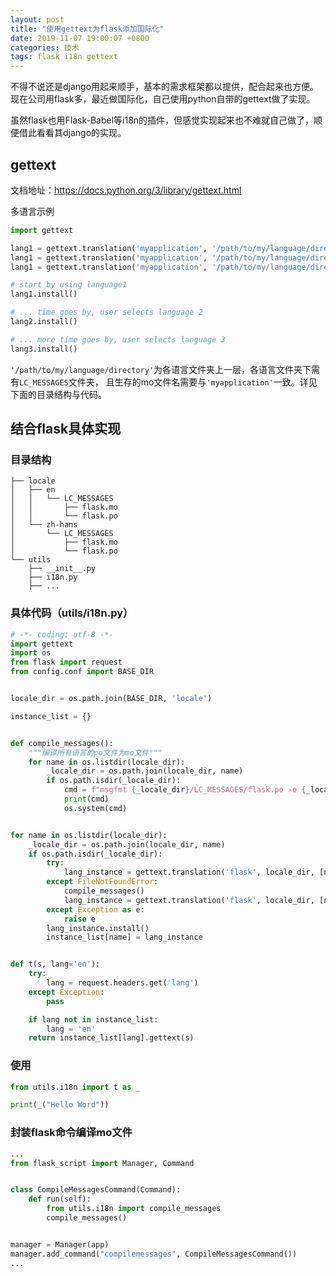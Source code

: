 ```yaml
---
layout: post
title: "使用gettext为flask添加国际化"
date: 2019-11-07 19:00:07 +0800
categories: 技术
tags: flask i18n gettext
---
```


不得不说还是django用起来顺手，基本的需求框架都以提供，配合起来也方便。现在公司用flask多，最近做国际化，自己使用python自带的gettext做了实现。

虽然flask也用Flask-Babel等i18n的插件，但感觉实现起来也不难就自己做了，顺便借此看看其django的实现。

## gettext

文档地址：https://docs.python.org/3/library/gettext.html

多语言示例

```python
import gettext

lang1 = gettext.translation('myapplication', '/path/to/my/language/directory' languages=['en'])
lang1 = gettext.translation('myapplication', '/path/to/my/language/directory' languages=['fr'])
lang1 = gettext.translation('myapplication', '/path/to/my/language/directory' languages=['de'])

# start by using language1
lang1.install()

# ... time goes by, user selects language 2
lang2.install()

# ... more time goes by, user selects language 3
lang3.install()
```

`'/path/to/my/language/directory'`为各语言文件夹上一层，各语言文件夹下需有`LC_MESSAGES`文件夹，
且生存的mo文件名需要与`'myapplication'`一致。详见下面的目录结构与代码。

## 结合flask具体实现

### 目录结构

```text
├── locale
│   ├── en
│   │   └── LC_MESSAGES
│   │       ├── flask.mo
│   │       └── flask.po
│   └── zh-hans
│       └── LC_MESSAGES
│           ├── flask.mo
│           └── flask.po
└── utils
    ├── __init__.py
    ├── i18n.py
    ├── ...
```

### 具体代码（utils/i18n.py）

```python
# -*- coding: utf-8 -*-
import gettext
import os
from flask import request
from config.conf import BASE_DIR


locale_dir = os.path.join(BASE_DIR, 'locale')

instance_list = {}


def compile_messages():
    """编译所有语言的po文件为mo文件"""
    for name in os.listdir(locale_dir):
        _locale_dir = os.path.join(locale_dir, name)
        if os.path.isdir(_locale_dir):
            cmd = f"msgfmt {_locale_dir}/LC_MESSAGES/flask.po -o {_locale_dir}/LC_MESSAGES/flask.mo"
            print(cmd)
            os.system(cmd)


for name in os.listdir(locale_dir):
    _locale_dir = os.path.join(locale_dir, name)
    if os.path.isdir(_locale_dir):
        try:
            lang_instance = gettext.translation('flask', locale_dir, [name])
        except FileNotFoundError:
            compile_messages()
            lang_instance = gettext.translation('flask', locale_dir, [name])
        except Exception as e:
            raise e
        lang_instance.install()
        instance_list[name] = lang_instance


def t(s, lang='en'):
    try:
        lang = request.headers.get('lang')
    except Exception:
        pass

    if lang not in instance_list:
        lang = 'en'
    return instance_list[lang].gettext(s)

```

### 使用

```python
from utils.i18n import t as _

print(_("Hello Word"))
```

### 封装flask命令编译mo文件

```python
...
from flask_script import Manager, Command


class CompileMessagesCommand(Command):
    def run(self):
        from utils.i18n import compile_messages
        compile_messages()


manager = Manager(app)
manager.add_command("compilemessages", CompileMessagesCommand())
...
```
